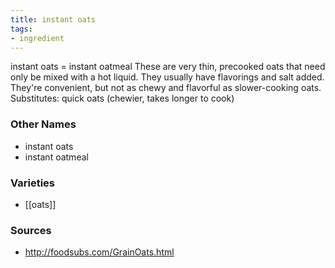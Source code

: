 ```yaml
---
title: instant oats
tags:
- ingredient
---
```

instant oats = instant oatmeal These are very thin, precooked oats that need only be mixed with a hot liquid. They usually have flavorings and salt added. They're convenient, but not as chewy and flavorful as slower-cooking oats. Substitutes: quick oats (chewier, takes longer to cook)

### Other Names

* instant oats
* instant oatmeal

### Varieties

* [[oats]]

### Sources
* http://foodsubs.com/GrainOats.html
